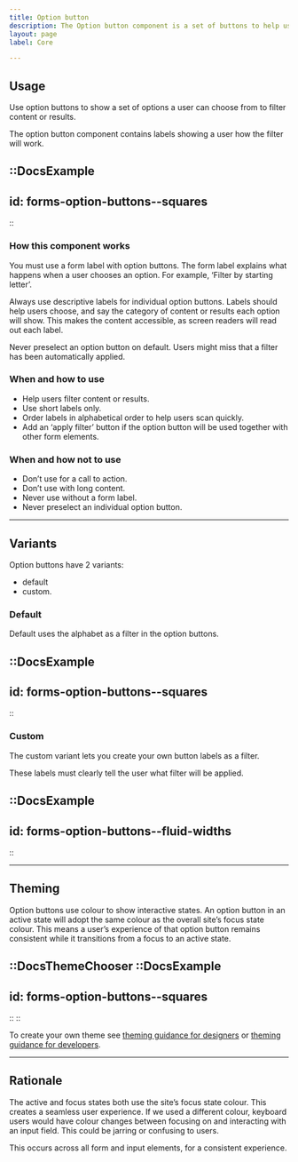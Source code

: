 ```yaml
---
title: Option button
description: The Option button component is a set of buttons to help users filter content.
layout: page
label: Core

---
```


## Usage

Use option buttons to show a set of options a user can choose from to filter content or results.

The option button component contains labels showing a user how the filter will work.

::DocsExample
---
id: forms-option-buttons--squares
---
::

### How this component works

You must use a form label with option buttons. The form label explains what happens when a user chooses an option. For example, ‘Filter by starting letter’.

Always use descriptive labels for individual option buttons. Labels should help users choose, and say the category of content or results each option will show. This makes the content accessible, as screen readers will read out each label.

Never preselect an option button on default. Users might miss that a filter has been automatically applied.

### When and how to use

- Help users filter content or results.
- Use short labels only.
- Order labels in alphabetical order to help users scan quickly.
- Add an ‘apply filter’ button if the option button will be used together with other form elements.

### When and how not to use

- Don’t use for a call to action.
- Don’t use with long content.
- Never use without a form label.
- Never preselect an individual option button.

---

## Variants

Option buttons have 2 variants:

- default
- custom.

### Default

Default uses the alphabet as a filter in the option buttons.

::DocsExample
---
id: forms-option-buttons--squares
---
::

### Custom

The custom variant lets you create your own button labels as a filter.

These labels must clearly tell the user what filter will be applied.

::DocsExample
---
id: forms-option-buttons--fluid-widths
---
::

---

## Theming

Option buttons use colour to show interactive states. An option button in an active state will adopt the same colour as the overall site’s focus state colour. This means a user’s experience of that option button remains consistent while it transitions from a focus to an active state. 

::DocsThemeChooser
  ::DocsExample
  ---
  id: forms-option-buttons--squares
  ---
  ::
::

To create your own theme see [theming guidance for designers](/design-system/design/theming-guidance-for-designers) or [theming guidance for developers](/design-system/develop/theming).

---

## Rationale

The active and focus states both use the site’s focus state colour. This creates a seamless user experience. If we used a different colour, keyboard users would have colour changes between focusing on and interacting with an input field. This could be jarring or confusing to users.

This occurs across all form and input elements, for a consistent experience. 
